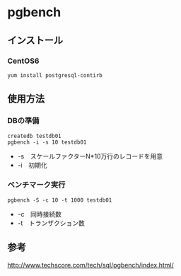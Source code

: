 ﻿# pgbench

## インストール
### CentOS6

```clike
yum install postgresql-contirb
```

## 使用方法
### DBの準備

```clike
createdb testdb01
pgbench -i -s 10 testdb01
```

- -s　スケールファクターN*10万行のレコードを用意
- -i　初期化

### ベンチマーク実行

```clike
pgbench -S -c 10 -t 1000 testdb01
```

- -c　同時接続数
- -t　トランザクション数

## 参考
http://www.techscore.com/tech/sql/pgbench/index.html/
